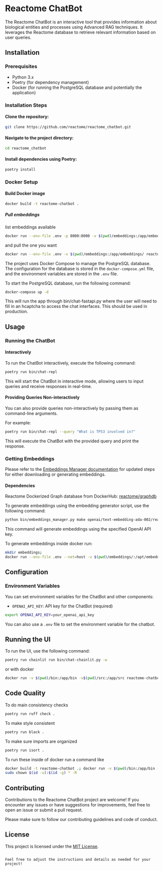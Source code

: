# Reactome ChatBot

The Reactome ChatBot is an interactive tool that provides information about biological entities and processes using Advanced RAG techniques. It leverages the Reactome database to retrieve relevant information based on user queries.


## Installation

### Prerequisites

- Python 3.x
- Poetry (for dependency management)
- Docker (for running the PostgreSQL database and potentially the application)

### Installation Steps

#### Clone the repository:

```bash
git clone https://github.com/reactome/reactome_chatbot.git
```
#### Navigate to the project directory:

```bash
cd reactome_chatbot
```

#### Install dependencies using Poetry:

```bash
poetry install
```

### Docker Setup


#### Build Docker image

```bash
docker build -t reactome-chatbot .
```

##### Pull embeddings

list embeddings available

```bash
docker run --env-file .env -p 8000:8000 -v $(pwd)/embeddings:/app/embeddings reactome-chatbot /bin/bash -c "chainlit run bin/chat-chainlit.py -w"
```

and pull the one you want

```bash
docker run --env-file .env -v $(pwd)/embeddings:/app/embeddings/ reactome-chatbot /bin/bash -c "./bin/embeddings_manager install <the-embedding-from-ls-remote>"
```


The project uses Docker Compose to manage the PostgreSQL database. The configuration for the database is stored in the `docker-compose.yml` file, and the environment variables are stored in the `.env` file.

To start the PostgreSQL database, run the following command:

```bash
docker-compose up -d
```

This will run the app through bin/chat-fastapi.py where the user will need to fill in an hcaptcha to access the chat interfaces. This should be used in production. 

## Usage

### Running the ChatBot

#### Interactively
To run the ChatBot interactively, execute the following command:

```bash
poetry run bin/chat-repl
```
This will start the ChatBot in interactive mode, allowing users to input queries and receive responses in real-time.

#### Providing Queries Non-interactively
You can also provide queries non-interactively by passing them as command-line arguments.

For example:

```bash
poetry run bin/chat-repl --query "What is TP53 involved in?"
```
This will execute the ChatBot with the provided query and print the response.

### Getting Embeddings

Please refer to the [Embeddings Manager documentation](docs/embeddings_manager.md) for updated steps for either downloading or generating embeddings.

#### Dependencies

Reactome Dockerized Graph database from DockerHub: [reactome/graphdb](https://hub.docker.com/r/reactome/graphdb)

To generate embeddings using the embedding generator script, use the following command:

```bash
python bin/embeddings_manager.py make openai/text-embedding-ada-002/reactome/Release89 --openai-key=<your-key>
```
This command will generate embeddings using the specified OpenAI API key.

To generate embeddings inside docker run:
```bash
mkdir embeddings;
docker run --env-file .env --net=host -v $(pwd)/embeddings/:/apt/embeddings/ --rm reactome-chatbot bash -c "/app/bin/embedding_generator;
```


## Configuration

### Environment Variables
You can set environment variables for the ChatBot and other components:

- `OPENAI_API_KEY`: API key for the ChatBot (required)

```bash
export OPENAI_API_KEY=your_openai_api_key
```

You can also use a `.env` file to set the environment variable for the chatbot.

## Running the UI

To run the UI, use the following command:

```bash
poetry run chainlit run bin/chat-chainlit.py -w
```
or with docker

```bash
docker run -v $(pwd)/bin:/app/bin -v$(pwd)/src:/app/src reactome-chatbot /bin/bash -c "chainlit run bin/chat-chainlit.py -w"
```
## Code Quality

To do main consistency checks
```bash
poetry run ruff check .
```

To make style consistent

```bash
poetry run black .
```

To make sure imports are organized


```bash
poetry run isort .
```

To run these inside of docker run a command like
```bash
docker build -t reactome-chatbot .; docker run -v $(pwd)/bin:/app/bin -v$(pwd)/src:/app/src reactome-chatbot /bin/bash -c "poetry run ruff ."
sudo chown $(id -u):$(id -g) * -R
```

## Contributing
Contributions to the Reactome ChatBot project are welcome! If you encounter any issues or have suggestions for improvements, feel free to open an issue or submit a pull request.

Please make sure to follow our contributing guidelines and code of conduct.

## License

This project is licensed under the [MIT License](LICENSE).
```

Feel free to adjust the instructions and details as needed for your project!
